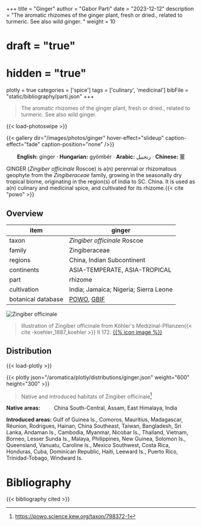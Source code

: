 +++
title = "Ginger"
author = "Gabor Parti"
date = "2023-12-12"
description = "The aromatic rhizomes of the ginger plant, fresh or dried., related to turmeric. See also wild ginger. "
weight = 10
# draft = "true"
# hidden = "true"
plotly = true
categories = ['spice']
tags = ['culinary', 'medicinal']
bibFile = "static/bibliography/parti.json"
+++

>The aromatic rhizomes of the ginger plant, fresh or dried., related to turmeric. See also wild ginger.  [<i class="fab fa-wikipedia-w"></i>](https://en.wikipedia.org/wiki/Ginger)

{{< load-photoswipe >}}

{{< gallery dir="/images/photos/ginger" hover-effect="slideup" caption-effect="fade" caption-position="none" />}}

<center>

**English:** ginger · **Hungarian:** gyömbér · **Arabic:** <span class="arabic-text" dir="rtl">زنجبيل</span> · **Chinese:** <span class="traditional-chinese-text">薑</span>

</center>

GINGER (*Zingiber officinale* Roscoe) is a(n) perennial or rhizomatous geophyte from the *Zingiberaceae* family, growing in the seasonally dry tropical biome, originating in the region(s) of India to SC. China. It is used as a(n) culinary and medicinal spice, and cultivated for its rhizome.{{< cite "powo" >}}

## Overview

|       item       |                                              ginger                                             |
|------------------|-------------------------------------------------------------------------------------------------|
|       taxon      |                                   *Zingiber officinale* Roscoe                                  |
|      family      |                                          Zingiberaceae                                          |
|      regions     |                                    China, Indian Subcontinent                                   |
|    continents    |                                  ASIA-TEMPERATE, ASIA-TROPICAL                                  |
|       part       |                                             rhizome                                             |
|    cultivation   |                              India; Jamaica; Nigeria; Sierra Leone                              |
|botanical database|[POWO](https://powo.science.kew.org/taxon/798372-1), [GBIF](https://www.gbif.org/species/2757280)|

![Zingiber officinale](/images/illustrations/ginger.png?width=40rem "Illustration of Zingiber officinale from Köhler's Medizinal-Pflanzen")

>Illustration of Zingiber officinale from Köhler's Medizinal-Pflanzen{{< cite -koehler_1887_koehler >}} II 172. [{{% icon image %}}](https://www.biodiversitylibrary.org/item/10837#page/693/mode/1up)

## Distribution

{{< load-plotly >}}

{{< plotly json="/aromatica/plotly/distributions/ginger.json" weight="600" height="300" >}}

>Native and introduced habitats of Zingiber officinale[^powo]

[^powo]: https://powo.science.kew.org/taxon/798372-1

<p style="text-align:left;">

**Native areas:** &ensp; &ensp; &ensp; China South-Central, Assam, East Himalaya, India

**Introduced areas:** Gulf of Guinea Is., Comoros, Mauritius, Madagascar, Réunion, Rodrigues, Hainan, China Southeast, Taiwan, Bangladesh, Sri Lanka, Andaman Is., Cambodia, Myanmar, Nicobar Is., Thailand, Vietnam, Borneo, Lesser Sunda Is., Malaya, Philippines, New Guinea, Solomon Is., Queensland, Vanuatu, Caroline Is., Mexico Southwest, Costa Rica, Honduras, Cuba, Dominican Republic, Haiti, Leeward Is., Puerto Rico, Trinidad-Tobago, Windward Is.

</p>



# Bibliography

{{< bibliography cited >}}

